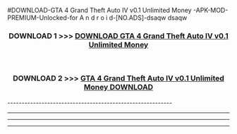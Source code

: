 #DOWNLOAD-GTA 4 Grand Theft Auto IV v0.1 Unlimited Money -APK-MOD-PREMIUM-Unlocked-for A n d r o i d-[NO.ADS]-dsaqw dsaqw 



<div align="center">

<h3>DOWNLOAD 1 >>> <a href="https://t.co/FKmqrqFo6t??judul=GTA 4 Grand Theft Auto IV v0.1 Unlimited Money ">DOWNLOAD GTA 4 Grand Theft Auto IV v0.1 Unlimited Money </a></h3><br>

<h3>DOWNLOAD 2 >>> <a href="https://t.co/FKmqrqFo6t??judul=GTA 4 Grand Theft Auto IV v0.1 Unlimited Money ">GTA 4 Grand Theft Auto IV v0.1 Unlimited Money  DOWNLOAD </a></h3>

</div>
----------------------------------------------------------

----------------------------------------------------------

----------------------------------------------------------

----------------------------------------------------------




